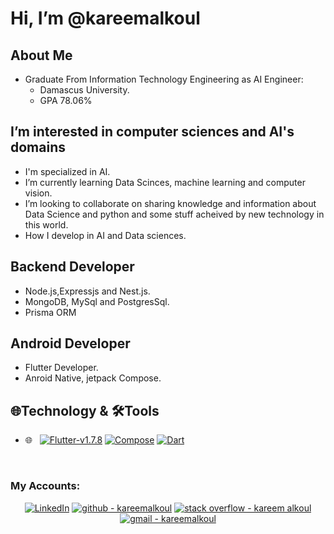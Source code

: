 # Hi, I’m @kareemalkoul

## About Me
- Graduate From Information Technology Engineering as AI Engineer:
  - Damascus University.
  - GPA 78.06%

## I’m interested in computer sciences and AI's domains

- I'm specialized in AI.
- I’m currently learning Data Scinces, machine learning and computer vision.
- I’m looking to collaborate on sharing knowledge and information about Data Science and python and some stuff acheived by new technology in this world.
- How I develop in AI and Data sciences.


## Backend Developer 
- Node.js,Expressjs and Nest.js.
- MongoDB, MySql and PostgresSql.
- Prisma ORM

## Android Developer 
- Flutter Developer.
- Anroid Native, jetpack Compose.

## 🌐Technology & 🛠Tools
- 🌐 &nbsp;
[![Flutter-v1.7.8]](https://docs.flutter.dev/)
[![Compose]](https://developer.android.com/jetpack/compose)
[![Dart]](https://dart.dev/)
<br/>


### My Accounts:
<p align="center">
<a href="https://www.linkedin.com/in/kareem-alg%C3%BCl-24b3581b1/"><img alt="LinkedIn" src="https://img.shields.io/badge/Linkedin-kareem_alGül-blue?logo=linkedin&logoColor=%230A66C2"></a>
<a href="https://github.com/kareemalkoul"><img src="https://img.shields.io/badge/github-kareemalkoul-181717?logo=github&logoColor=%23181717" alt="github - kareemalkoul"></a>
<a href="https://stackoverflow.com/users/15849317/kareem-alkoul"><img src="https://img.shields.io/badge/stack_overflow-kareem_alkoul-F58025?logo=stack+overflow&logoColor=%23F58025" alt="stack overflow - kareem alkoul"></a>
<a href="mailto:kareemalkoul1986@gmail.com"><img src="https://img.shields.io/badge/gmail-kareemalkoul-EA4335?logo=gmail&logoColor=%23EA4335" alt="gmail - kareemalkoul"></a>
</p>








  [Flutter]:https://img.shields.io/badge/Flutter-02569B?style=flat&logo=appveyorlogo=Flutter&logoColor=white&color=087EF5
  [Kotlin]:https://img.shields.io/badge/Kotlin-0095D5?style=flat&logo=kotlin&logoColor=white
  [Flutter-v1.7.8]:https://img.shields.io/badge/Flutter-v1.7.8-2ea44f?logo=flutter&logoColor=5dd7fd
  [Compose]:https://img.shields.io/badge/Compose-535353?logo=Jetpack+Compose
  [Dart]:https://img.shields.io/badge/Dart-535353?logo=Dart&logoColor=%230175C2
  [Linkedin]:https://www.linkedin.com/in/kareem-alg%C3%BCl-24b3581b1/
